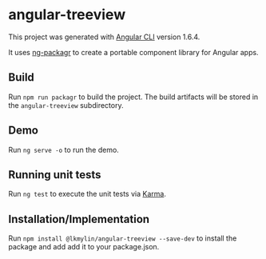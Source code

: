 # angular-treeview

This project was generated with [Angular CLI](https://github.com/angular/angular-cli) version 1.6.4.

It uses [ng-packagr](https://github.com/dherges/ng-packagr) to create a portable component library for Angular apps.

## Build

Run `npm run packagr` to build the project. The build artifacts will be stored in the `angular-treeview` subdirectory.

## Demo

Run `ng serve -o` to run the demo.

## Running unit tests

Run `ng test` to execute the unit tests via [Karma](https://karma-runner.github.io).

## Installation/Implementation

Run `npm install @lkmylin/angular-treeview --save-dev` to install the package and add add it to your package.json.